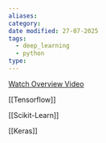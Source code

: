 ```yaml
---
aliases: 
category: 
date modified: 27-07-2025
tags:
  - deep_learning
  - python
type:
---
```

[Watch Overview Video](https://www.youtube.com/watch?v=MDP9FfsNx60)

[[Tensorflow]]

[[Scikit-Learn]]

[[Keras]]